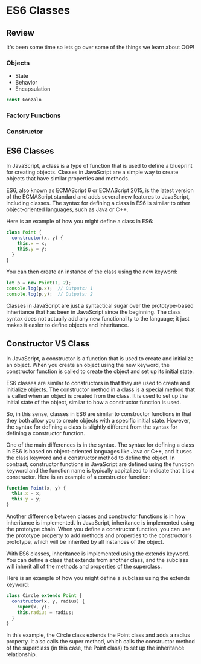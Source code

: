 # ES6 Classes

## Review

It's been some time so lets go over some of the things we learn about OOP!

### Objects
* State 
* Behavior
* Encapsulation 
```js
const Gonzalo
```
### Factory Functions

### Constructor

## ES6 Classes
In JavaScript, a class is a type of function that is used to define a blueprint for creating objects. Classes in JavaScript are a simple way to create objects that have similar properties and methods.

ES6, also known as ECMAScript 6 or ECMAScript 2015, is the latest version of the ECMAScript standard and adds several new features to JavaScript, including classes. The syntax for defining a class in ES6 is similar to other object-oriented languages, such as Java or C++.

Here is an example of how you might define a class in ES6:

```js
class Point {
  constructor(x, y) {
    this.x = x;
    this.y = y;
  }
}
```
You can then create an instance of the class using the new keyword:

```js
let p = new Point(1, 2);
console.log(p.x);  // Outputs: 1
console.log(p.y);  // Outputs: 2
```
Classes in JavaScript are just a syntactical sugar over the prototype-based inheritance that has been in JavaScript since the beginning. The class syntax does not actually add any new functionality to the language; it just makes it easier to define objects and inheritance.

## Constructor VS Class

In JavaScript, a constructor is a function that is used to create and initialize an object. When you create an object using the new keyword, the constructor function is called to create the object and set up its initial state.

ES6 classes are similar to constructors in that they are used to create and initialize objects. The constructor method in a class is a special method that is called when an object is created from the class. It is used to set up the initial state of the object, similar to how a constructor function is used.

So, in this sense, classes in ES6 are similar to constructor functions in that they both allow you to create objects with a specific initial state. However, the syntax for defining a class is slightly different from the syntax for defining a constructor function.

One of the main differences is in the syntax. The syntax for defining a class in ES6 is based on object-oriented languages like Java or C++, and it uses the class keyword and a constructor method to define the object. In contrast, constructor functions in JavaScript are defined using the function keyword and the function name is typically capitalized to indicate that it is a constructor. Here is an example of a constructor function:

```js
function Point(x, y) {
  this.x = x;
  this.y = y;
}
```

Another difference between classes and constructor functions is in how inheritance is implemented. In JavaScript, inheritance is implemented using the prototype chain. When you define a constructor function, you can use the prototype property to add methods and properties to the constructor's prototype, which will be inherited by all instances of the object.

With ES6 classes, inheritance is implemented using the extends keyword. You can define a class that extends from another class, and the subclass will inherit all of the methods and properties of the superclass.

Here is an example of how you might define a subclass using the extends keyword:

```js
class Circle extends Point {
  constructor(x, y, radius) {
    super(x, y);
    this.radius = radius;
  }
}

```
In this example, the Circle class extends the Point class and adds a radius property. It also calls the super method, which calls the constructor method of the superclass (in this case, the Point class) to set up the inheritance relationship.